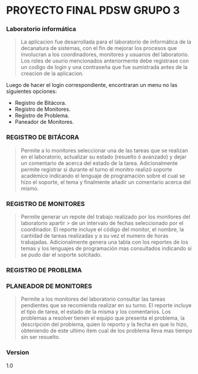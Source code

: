 # PROYECTO FINAL PDSW GRUPO 3 
### Laboratorio informática 

>La aplicacion fue desarrollada para el laboratorio de informática de la decanatura de
>sistemas, con el fin de mejorar los procesos que involucran a los coordinadores,
>monitores y usuarios del laboratorio. Los roles de usurio mencionados anteriormente debe registrase con un codigo de login y una contraseña que fue sumistrada antes de la creacion de la aplicacion.

Luego de hacer el login correspondiente, encontraran un menu no las siguientes opciones:


  - Registro de Bitácora.
  - Registro de Monitores.
  - Registro de Problema.
  - Paneador de Monitores.

### REGISTRO DE BITÁCORA

> Permite a lo monitores seleccionar una de las tareas que se realizan en el laboratorio,
> actualizar su estado (resuelto ó avanzado) y dejar un comentario de acerca del estado de
> la tarea. Adicionalmente permite registrar si durante el turno el monitro realizó soporte académico indicando el lenguaje de programación sobre el cual se hizo el soporte, el tema y finalmente añadir un comentario acerca del mismo.

### REGISTRO DE MONITORES

> Permite generar un repote del trabajo realizado por los monitores del laboratorio apartir > de un intervalo de fechas seleccionado por el coordinador. El reporte incluye el código
> del monitor, el nombre, la cantidad de tareas realizadas y a su vez el numero de horas
> trabajadas. Adicionalmente genera una tabla con los reportes de los temas y los lenguajes
> de programación mas consultados indicando si se pudo dar el soporte solcitado.

### REGISTRO DE PROBLEMA

### PLANEADOR DE MONITORES

> Permite a los monitores del laboratorio consultar las tareas pendientes que se recomienda
> realizar en su turno. El reporte incluye el tipo de tarea, el estado de la misma y los
> comentarios. Los problemas a resolver tienen el equipo que presenta el problema, la
> descripción del problema, quien lo reporto y la fecha en que lo hizo, obteniendo de este
> ultimo item cual de los problema lleva mas tiempo sin ser resuelto.


### Version
1.0
